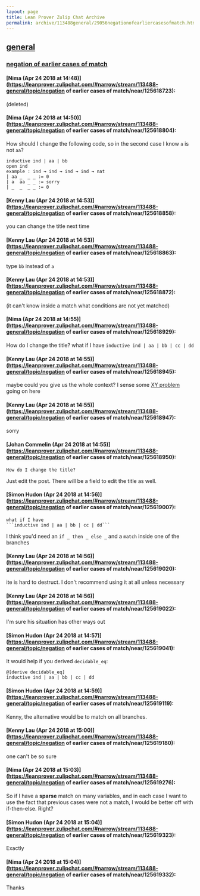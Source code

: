 ```yaml
---
layout: page
title: Lean Prover Zulip Chat Archive 
permalink: archive/113488general/29056negationofearliercasesofmatch.html
---
```


## [general](index.html)
### [negation of earlier cases of match](29056negationofearliercasesofmatch.html)

#### [Nima (Apr 24 2018 at 14:48)](https://leanprover.zulipchat.com/#narrow/stream/113488-general/topic/negation of earlier cases of match/near/125618723):
(deleted)

#### [Nima (Apr 24 2018 at 14:50)](https://leanprover.zulipchat.com/#narrow/stream/113488-general/topic/negation of earlier cases of match/near/125618804):
How should I change the following code, so in the second case I know `a` is not `aa`?
```lean
inductive ind | aa | bb
open ind
example : ind → ind → ind → ind → nat 
| aa _  _ _ := 0
| a  aa _ _ := sorry
| _  _  _ _ := 0
```

#### [Kenny Lau (Apr 24 2018 at 14:53)](https://leanprover.zulipchat.com/#narrow/stream/113488-general/topic/negation of earlier cases of match/near/125618858):
you can change the title next time

#### [Kenny Lau (Apr 24 2018 at 14:53)](https://leanprover.zulipchat.com/#narrow/stream/113488-general/topic/negation of earlier cases of match/near/125618863):
type `bb` instead of `a`

#### [Kenny Lau (Apr 24 2018 at 14:53)](https://leanprover.zulipchat.com/#narrow/stream/113488-general/topic/negation of earlier cases of match/near/125618872):
(it can't know inside a match what conditions are not yet matched)

#### [Nima (Apr 24 2018 at 14:55)](https://leanprover.zulipchat.com/#narrow/stream/113488-general/topic/negation of earlier cases of match/near/125618929):
How do I change the title?
what if I have 
```inductive ind | aa | bb | cc | dd```

#### [Kenny Lau (Apr 24 2018 at 14:55)](https://leanprover.zulipchat.com/#narrow/stream/113488-general/topic/negation of earlier cases of match/near/125618945):
maybe could you give us the whole context? I sense some [XY problem](https://meta.stackexchange.com/questions/66377/what-is-the-xy-problem) going on here

#### [Kenny Lau (Apr 24 2018 at 14:55)](https://leanprover.zulipchat.com/#narrow/stream/113488-general/topic/negation of earlier cases of match/near/125618947):
sorry

#### [Johan Commelin (Apr 24 2018 at 14:55)](https://leanprover.zulipchat.com/#narrow/stream/113488-general/topic/negation of earlier cases of match/near/125618950):
```quote
How do I change the title?
```
Just edit the post. There will be a field to edit the title as well.

#### [Simon Hudon (Apr 24 2018 at 14:56)](https://leanprover.zulipchat.com/#narrow/stream/113488-general/topic/negation of earlier cases of match/near/125619007):
```quote
what if I have 
```inductive ind | aa | bb | cc | dd```
```
I think you'd need an `if _ then _ else _` and a `match` inside one of the branches

#### [Kenny Lau (Apr 24 2018 at 14:56)](https://leanprover.zulipchat.com/#narrow/stream/113488-general/topic/negation of earlier cases of match/near/125619020):
ite is hard to destruct. I don't recommend using it at all unless necessary

#### [Kenny Lau (Apr 24 2018 at 14:56)](https://leanprover.zulipchat.com/#narrow/stream/113488-general/topic/negation of earlier cases of match/near/125619022):
I'm sure his situation has other ways out

#### [Simon Hudon (Apr 24 2018 at 14:57)](https://leanprover.zulipchat.com/#narrow/stream/113488-general/topic/negation of earlier cases of match/near/125619041):
It would help if you derived `decidable_eq`:

```
@[derive decidable_eq]
inductive ind | aa | bb | cc | dd
```

#### [Simon Hudon (Apr 24 2018 at 14:59)](https://leanprover.zulipchat.com/#narrow/stream/113488-general/topic/negation of earlier cases of match/near/125619119):
Kenny, the alternative would be to match on all branches.

#### [Kenny Lau (Apr 24 2018 at 15:00)](https://leanprover.zulipchat.com/#narrow/stream/113488-general/topic/negation of earlier cases of match/near/125619180):
one can't be so sure

#### [Nima (Apr 24 2018 at 15:03)](https://leanprover.zulipchat.com/#narrow/stream/113488-general/topic/negation of earlier cases of match/near/125619276):
So if I have a **sparse** match on many variables, and in each case I want to use the fact that previous cases were not a match, I would be better off with if-then-else. Right?

#### [Simon Hudon (Apr 24 2018 at 15:04)](https://leanprover.zulipchat.com/#narrow/stream/113488-general/topic/negation of earlier cases of match/near/125619323):
Exactly

#### [Nima (Apr 24 2018 at 15:04)](https://leanprover.zulipchat.com/#narrow/stream/113488-general/topic/negation of earlier cases of match/near/125619332):
Thanks


